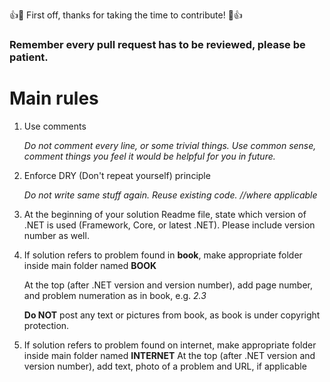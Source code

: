 
👍🎉 First off, thanks for taking the time to contribute! 🎉👍

### Remember every pull request has to be reviewed, please be patient.

# Main rules
1. Use comments
 
	*Do not comment every line, or some trivial things. Use common sense, comment things you feel it would be helpful for you in future.*
2. Enforce DRY (Don't repeat yourself) principle
 
	*Do not write same stuff again. Reuse existing code. //where applicable*
3. At the beginning of your solution Readme file, state which version of .NET is used (Framework, Core, or latest .NET). Please include version number as well.
4. If solution refers to problem found in **book**, make appropriate folder inside main folder named **BOOK** 
	
	At the top (after .NET version and version number), add page number, and problem numeration as in book, e.g. *2.3*
	
	**Do NOT** post any text or pictures from book, as book is under copyright protection.
	
5. If solution refers to problem found on internet, make appropriate folder inside main folder named **INTERNET**
	At the top (after .NET version and version number), add text, photo of a problem and URL, if applicable
